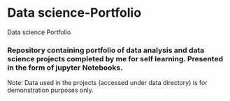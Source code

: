 # Data science-Portfolio
Data science Portfolio
### Repository containing portfolio of data analysis and data science projects completed by me for self learning. Presented in the form of jupyter Notebooks.

Note: Data used in the projects (accessed under data directory) is for demonstration purposes only.
